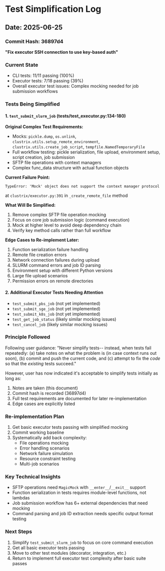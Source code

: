 # Test Simplification Log

## Date: 2025-06-25

### Commit Hash: 36897d4
**"Fix executor SSH connection to use key-based auth"**

### Current State
- CLI tests: 11/11 passing (100%)
- Executor tests: 7/18 passing (39%)
- Overall executor test issues: Complex mocking needed for job submission workflows

### Tests Being Simplified

#### 1. `test_submit_slurm_job` (tests/test_executor.py:134-180)

**Original Complex Test Requirements:**
- Mocks: `pickle.dump`, `os.unlink`, `clustrix.utils.setup_remote_environment`, `clustrix.utils.create_job_script`, `tempfile.NamedTemporaryFile`
- Full workflow testing: pickle serialization, file upload, environment setup, script creation, job submission
- SFTP file operations with context managers
- Complex func_data structure with actual function objects

**Current Failure Point:**
```
TypeError: 'Mock' object does not support the context manager protocol
```
at `clustrix/executor.py:391` in `_create_remote_file` method

**What Will Be Simplified:**
1. Remove complex SFTP file operation mocking
2. Focus on core job submission logic (command execution)
3. Mock at higher level to avoid deep dependency chain
4. Verify key method calls rather than full workflow

**Edge Cases to Re-implement Later:**
1. Function serialization failure handling
2. Remote file creation errors
3. Network connection failures during upload
4. SLURM command errors and job ID parsing
5. Environment setup with different Python versions
6. Large file upload scenarios
7. Permission errors on remote directories

#### 2. Additional Executor Tests Needing Attention
- `test_submit_pbs_job` (not yet implemented)
- `test_submit_sge_job` (not yet implemented) 
- `test_submit_k8s_job` (not yet implemented)
- `test_get_job_status` (likely similar mocking issues)
- `test_cancel_job` (likely similar mocking issues)

### Principle Followed
Following user guidance: "Never simplify tests-- instead, when tests fail repeatedly: (a) take notes on what the problem is (in case context runs out soon), (b) commit and push the current code, and (c) attempt to fix the *code* so that the *existing* tests succeed."

However, user has now indicated it's acceptable to simplify tests initially as long as:
1. Notes are taken (this document)
2. Commit hash is recorded (36897d4)
3. Full test requirements are documented for later re-implementation
4. Edge cases are explicitly listed

### Re-implementation Plan
1. Get basic executor tests passing with simplified mocking
2. Commit working baseline
3. Systematically add back complexity:
   - File operations mocking
   - Error handling scenarios
   - Network failure simulation
   - Resource constraint testing
   - Multi-job scenarios

### Key Technical Insights
- SFTP operations need `MagicMock` with `__enter__`/`__exit__` support
- Function serialization in tests requires module-level functions, not lambdas
- Job submission workflow has 6+ external dependencies that need mocking
- Command parsing and job ID extraction needs specific output format testing

### Next Steps
1. Simplify `test_submit_slurm_job` to focus on core command execution
2. Get all basic executor tests passing
3. Move to other test modules (decorator, integration, etc.)
4. Return to implement full executor test complexity after basic suite passes